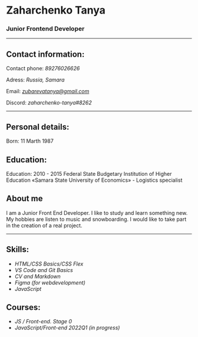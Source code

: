# Zaharchenko Tanya
### Junior Frontend Developer

---

## Contact information:

Contact phone: *89276026626*

Adress: *Russia, Samara*

Email: *zubarevatanya@gmail.com*

Discord: *zaharchenko-tanya#8262*

---

## Personal details:

Born: 11 Marth 1987

## Education:

Education: 2010 - 2015 Federal State Budgetary Institution of Higher Education «Samara State University of Economics» - 
Logistics specialist


## About me

I am a Junior Front End Developer. I like to study and learn something new. My hobbies are listen to music and snowboarding. I would like to take part in the creation of a real project.


---
## Skills:
+ *HTML/CSS Basics/CSS Flex*
+ *VS Code and Git Basics*
+ *CV and Markdown*
+ *Figma (for webdevelopment)*
+ *JavaScript*

## Courses:
+ *JS / Front-end. Stage 0*
+ *JavaScript/Front-end 2022Q1 (in progress)*
